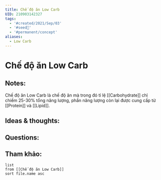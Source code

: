 ```yaml
---
title: Chế độ ăn Low Carb
UID: 210903142327
tags:
  - '#created/2021/Sep/03'
  - '#seed🥜'
  - '#permanent/concept'
aliases:
  - Low Carb
---
```

# Chế độ ăn Low Carb

## Notes:
Chế độ ăn Low Carb là chế độ ăn mà trong đó tỉ lệ [[Carbohydrate]] chỉ chiếm 25-30% tổng năng lượng, phần năng lượng còn lại được cung cấp từ [[Protein]] và [[Lipid]].


## Ideas & thoughts:

## Questions:


## Tham khảo:
```dataview
list
from [[Chế độ ăn Low Carb]]
sort file.name asc
```